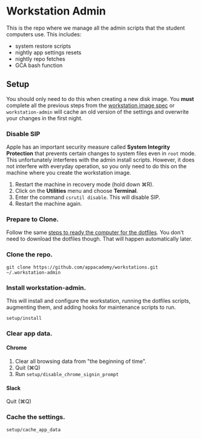 # Workstation Admin

This is the repo where we manage all the admin scripts that the student
computers use. This includes:

* system restore scripts
* nightly app settings resets
* nightly repo fetches
* GCA bash function

## Setup

You should only need to do this when creating a new disk image. You
**must** complete all the previous steps from the [workstation image
spec][workstation-image-spec] or `workstation-admin` will cache an old
version of the settings and overwrite your changes in the first night.

### Disable SIP

Apple has an important security measure called **System Integrity
Protection** that prevents certain changes to system files even in
`root` mode. This unfortunately interferes with the admin install
scripts. However, it does not interfere with everyday operation, so you
only need to do this on the machine where you create the workstation
image.

1. Restart the machine in recovery mode (hold down ⌘R).
2. Click on the **Utilities** menu and choose **Terminal**.
3. Enter the command `csrutil disable`. This will disable SIP.
4. Restart the machine again.

### Prepare to Clone.

Follow the same [steps to ready the computer for the
dotfiles][dotfiles-prep]. You don't need to download the dotfiles
though. That will happen automatically later.

### Clone the repo.

```
git clone https://github.com/appacademy/workstations.git ~/.workstation-admin
```

### Install workstation-admin.

This will install and configure the workstation, running the dotfiles
scripts, augmenting them, and adding hooks for maintenance scripts to
run.

```
setup/install
```

### Clear app data.

#### Chrome

1. Clear all browsing data from "the beginning of time".
2. Quit (⌘Q)
3. Run `setup/disable_chrome_signin_prompt`

#### Slack

Quit (⌘Q)

### Cache the settings.

```
setup/cache_app_data
```

[dotfiles-prep]: https://github.com/appacademy/dotfiles/blob/master/README.md#preparing-your-machine-for-dotfiles
[workstation-image-spec]: https://github.com/appacademy/instructors/blob/master/pre-cycle/workstation-image-spec.md
